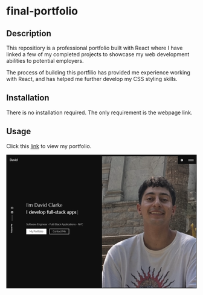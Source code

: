 # final-portfolio

## Description

This repositiory is a professional portfolio built with React where I have linked a few of my completed projects to showcase my web development abilities to potential employers.

The process of building this portfilio has provided me experience working with React, and has helped me further develop my CSS styling skills. 



## Installation

There is no installation required. The only requirement is the webpage link.

## Usage

Click this [link](https://dhclarke99.github.io/final-portfolio/) to view my portfolio.


![Screenshot of Portfolio](./src/assets/images/screenshot.png)